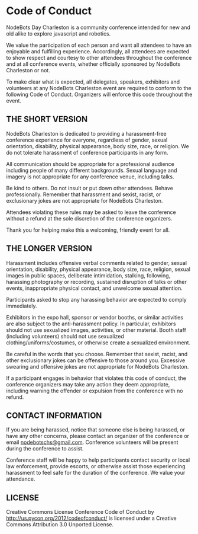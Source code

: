 # Code of Conduct
NodeBots Day Charleston is a community conference intended for new and old alike to explore javascript and robotics.

We value the participation of each person and want all attendees to have an enjoyable and fulfilling experience. Accordingly, all attendees are expected to show respect and courtesy to other attendees throughout the conference and at all conference events, whether officially sponsored by NodeBots Charleston or not.

To make clear what is expected, all delegates, speakers, exhibitors and volunteers at any NodeBots Charleston event are required to conform to the following Code of Conduct. Organizers will enforce this code throughout the event.

## THE SHORT VERSION
NodeBots Charleston is dedicated to providing a harassment-free conference experience for everyone, regardless of gender, sexual orientation, disability, physical appearance, body size, race, or religion. We do not tolerate harassment of conference participants in any form.

All communication should be appropriate for a professional audience including people of many different backgrounds. Sexual language and imagery is not appropriate for any conference venue, including talks.

Be kind to others. Do not insult or put down other attendees. Behave professionally. Remember that harassment and sexist, racist, or exclusionary jokes are not appropriate for NodeBots Charleston.

Attendees violating these rules may be asked to leave the conference without a refund at the sole discretion of the conference organizers.

Thank you for helping make this a welcoming, friendly event for all.

## THE LONGER VERSION
Harassment includes offensive verbal comments related to gender, sexual orientation, disability, physical appearance, body size, race, religion, sexual images in public spaces, deliberate intimidation, stalking, following, harassing photography or recording, sustained disruption of talks or other events, inappropriate physical contact, and unwelcome sexual attention.

Participants asked to stop any harassing behavior are expected to comply immediately.

Exhibitors in the expo hall, sponsor or vendor booths, or similar activities are also subject to the anti-harassment policy. In particular, exhibitors should not use sexualized images, activities, or other material. Booth staff (including volunteers) should not use sexualized clothing/uniforms/costumes, or otherwise create a sexualized environment.

Be careful in the words that you choose. Remember that sexist, racist, and other exclusionary jokes can be offensive to those around you. Excessive swearing and offensive jokes are not appropriate for NodeBots Charleston.

If a participant engages in behavior that violates this code of conduct, the conference organizers may take any action they deem appropriate, including warning the offender or expulsion from the conference with no refund.

## CONTACT INFORMATION
If you are being harassed, notice that someone else is being harassed, or have any other concerns, please contact an organizer of the conference or email nodebotschs@gmail.com. Conference volunteers will be present during the conference to assist.


Conference staff will be happy to help participants contact security or local law enforcement, provide escorts, or otherwise assist those experiencing harassment to feel safe for the duration of the conference. We value your attendance.

## LICENSE
Creative Commons License
Conference Code of Conduct by http://us.pycon.org/2012/codeofconduct/ is licensed under a Creative Commons Attribution 3.0 Unported License.

